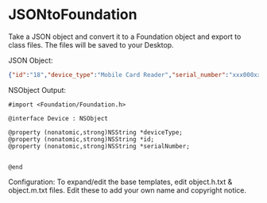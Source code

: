JSONtoFoundation
================
Take a JSON object and convert it to a Foundation object and export to class files. The files will be saved to your Desktop.

JSON Object:
```JSON
{"id":"18","device_type":"Mobile Card Reader","serial_number":"xxx000xxx"}
```
NSObject Output:
```Objc
#import <Foundation/Foundation.h>

@interface Device : NSObject

@property (nonatomic,strong)NSString *deviceType;
@property (nonatomic,strong)NSString *id;
@property (nonatomic,strong)NSString *serialNumber;


@end
```
Configuration:
To expand/edit the base templates, edit object.h.txt & object.m.txt files. Edit these to add your own name and copyright notice.
